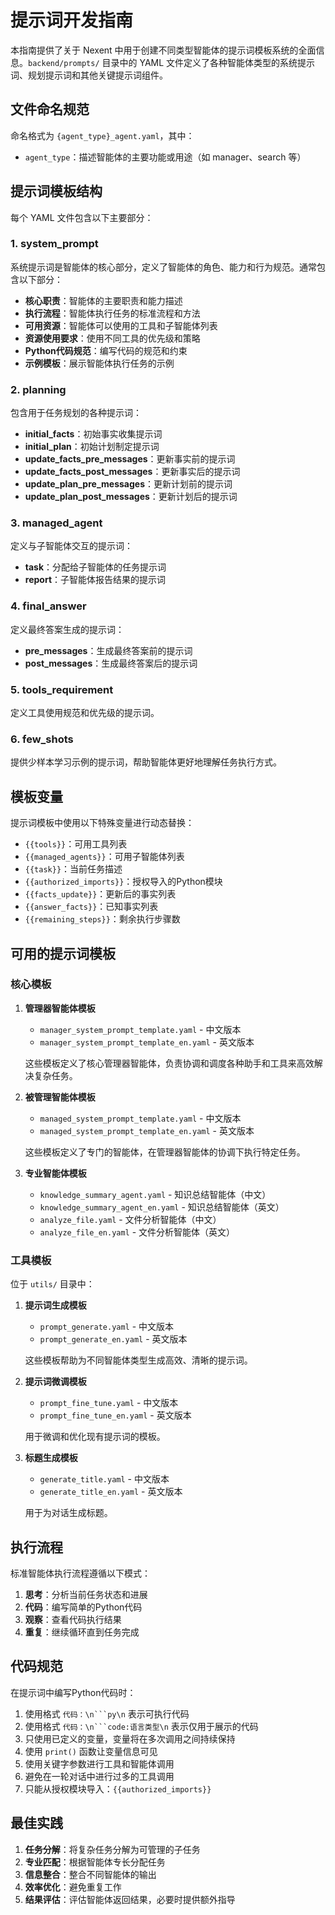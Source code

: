 # 提示词开发指南

本指南提供了关于 Nexent 中用于创建不同类型智能体的提示词模板系统的全面信息。`backend/prompts/` 目录中的 YAML 文件定义了各种智能体类型的系统提示词、规划提示词和其他关键提示词组件。

## 文件命名规范

命名格式为 `{agent_type}_agent.yaml`，其中：
- `agent_type`：描述智能体的主要功能或用途（如 manager、search 等）

## 提示词模板结构

每个 YAML 文件包含以下主要部分：

### 1. system_prompt

系统提示词是智能体的核心部分，定义了智能体的角色、能力和行为规范。通常包含以下部分：

- **核心职责**：智能体的主要职责和能力描述
- **执行流程**：智能体执行任务的标准流程和方法
- **可用资源**：智能体可以使用的工具和子智能体列表
- **资源使用要求**：使用不同工具的优先级和策略
- **Python代码规范**：编写代码的规范和约束
- **示例模板**：展示智能体执行任务的示例

### 2. planning

包含用于任务规划的各种提示词：

- **initial_facts**：初始事实收集提示词
- **initial_plan**：初始计划制定提示词
- **update_facts_pre_messages**：更新事实前的提示词
- **update_facts_post_messages**：更新事实后的提示词
- **update_plan_pre_messages**：更新计划前的提示词
- **update_plan_post_messages**：更新计划后的提示词

### 3. managed_agent

定义与子智能体交互的提示词：

- **task**：分配给子智能体的任务提示词
- **report**：子智能体报告结果的提示词

### 4. final_answer

定义最终答案生成的提示词：

- **pre_messages**：生成最终答案前的提示词
- **post_messages**：生成最终答案后的提示词

### 5. tools_requirement

定义工具使用规范和优先级的提示词。

### 6. few_shots

提供少样本学习示例的提示词，帮助智能体更好地理解任务执行方式。

## 模板变量

提示词模板中使用以下特殊变量进行动态替换：

- `{{tools}}`：可用工具列表
- `{{managed_agents}}`：可用子智能体列表
- `{{task}}`：当前任务描述
- `{{authorized_imports}}`：授权导入的Python模块
- `{{facts_update}}`：更新后的事实列表
- `{{answer_facts}}`：已知事实列表
- `{{remaining_steps}}`：剩余执行步骤数

## 可用的提示词模板

### 核心模板

1. **管理器智能体模板**
   - `manager_system_prompt_template.yaml` - 中文版本
   - `manager_system_prompt_template_en.yaml` - 英文版本
   
   这些模板定义了核心管理器智能体，负责协调和调度各种助手和工具来高效解决复杂任务。

2. **被管理智能体模板**
   - `managed_system_prompt_template.yaml` - 中文版本
   - `managed_system_prompt_template_en.yaml` - 英文版本
   
   这些模板定义了专门的智能体，在管理器智能体的协调下执行特定任务。

3. **专业智能体模板**
   - `knowledge_summary_agent.yaml` - 知识总结智能体（中文）
   - `knowledge_summary_agent_en.yaml` - 知识总结智能体（英文）
   - `analyze_file.yaml` - 文件分析智能体（中文）
   - `analyze_file_en.yaml` - 文件分析智能体（英文）

### 工具模板

位于 `utils/` 目录中：

1. **提示词生成模板**
   - `prompt_generate.yaml` - 中文版本
   - `prompt_generate_en.yaml` - 英文版本
   
   这些模板帮助为不同智能体类型生成高效、清晰的提示词。

2. **提示词微调模板**
   - `prompt_fine_tune.yaml` - 中文版本
   - `prompt_fine_tune_en.yaml` - 英文版本
   
   用于微调和优化现有提示词的模板。

3. **标题生成模板**
   - `generate_title.yaml` - 中文版本
   - `generate_title_en.yaml` - 英文版本

   用于为对话生成标题。

## 执行流程

标准智能体执行流程遵循以下模式：

1. **思考**：分析当前任务状态和进展
2. **代码**：编写简单的Python代码
3. **观察**：查看代码执行结果
4. **重复**：继续循环直到任务完成

## 代码规范

在提示词中编写Python代码时：

1. 使用格式 `代码：\n```py\n` 表示可执行代码
2. 使用格式 `代码：\n```code:语言类型\n` 表示仅用于展示的代码
3. 只使用已定义的变量，变量将在多次调用之间持续保持
4. 使用 `print()` 函数让变量信息可见
5. 使用关键字参数进行工具和智能体调用
6. 避免在一轮对话中进行过多的工具调用
7. 只能从授权模块导入：`{{authorized_imports}}`

## 最佳实践

1. **任务分解**：将复杂任务分解为可管理的子任务
2. **专业匹配**：根据智能体专长分配任务
3. **信息整合**：整合不同智能体的输出
4. **效率优化**：避免重复工作
5. **结果评估**：评估智能体返回结果，必要时提供额外指导

